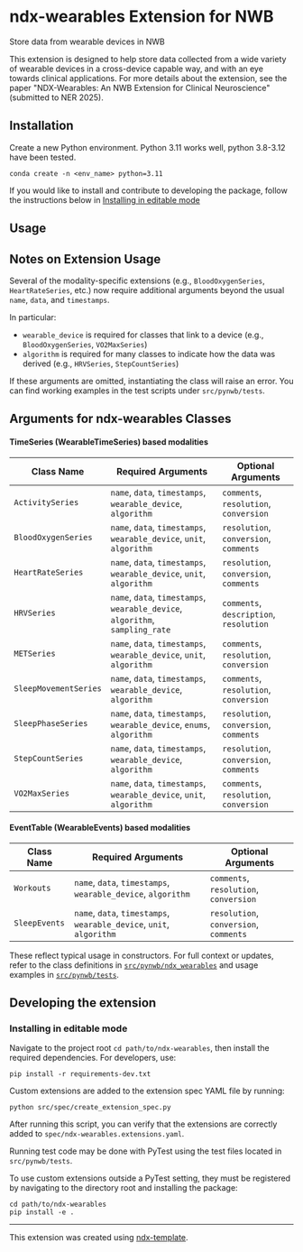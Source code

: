 # ndx-wearables Extension for NWB

Store data from wearable devices in NWB

This extension is designed to help store data collected from a wide variety of wearable devices in a cross-device 
capable way, and with an eye towards clinical applications.
For more details about the extension, see the paper "NDX-Wearables: An NWB Extension for Clinical Neuroscience" 
(submitted to NER 2025).



## Installation

Create a new Python environment. Python 3.11 works well, python 3.8-3.12 have been tested.

```terminal
conda create -n <env_name> python=3.11
```

If you would like to install and contribute to developing the package, follow the instructions below 
in [Installing in editable mode](#Installing-in-editable-mode)

## Usage




## Notes on Extension Usage

Several of the modality-specific extensions (e.g., `BloodOxygenSeries`, `HeartRateSeries`, etc.) now require additional
arguments beyond the usual `name`, `data`, and `timestamps`.

In particular:
- `wearable_device` is required for classes that link to a device (e.g., `BloodOxygenSeries`, `VO2MaxSeries`)
- `algorithm` is required for many classes to indicate how the data was derived (e.g., `HRVSeries`, `StepCountSeries`)

If these arguments are omitted, instantiating the class will raise an error. You can find working examples in the test 
scripts under `src/pynwb/tests`.

## Arguments for ndx-wearables Classes

#### TimeSeries (WearableTimeSeries) based modalities

| Class Name             | Required Arguments                                                     | Optional Arguments                            |
|------------------------|------------------------------------------------------------------------|-----------------------------------------------|
| `ActivitySeries`       | `name`, `data`, `timestamps`, `wearable_device`, `algorithm`           | `comments`, `resolution`, `conversion`        |
| `BloodOxygenSeries`    | `name`, `data`, `timestamps`, `wearable_device`, `unit`, `algorithm`   | `resolution`, `conversion`, `comments`        |
| `HeartRateSeries`      | `name`, `data`, `timestamps`, `wearable_device`, `unit`, `algorithm`   | `resolution`, `conversion`, `comments`        |
| `HRVSeries`            | `name`, `data`, `timestamps`, `wearable_device`, `algorithm`, `sampling_rate` | `comments`, `description`, `resolution` |
| `METSeries`            | `name`, `data`, `timestamps`, `wearable_device`, `unit`, `algorithm`   | `comments`, `resolution`, `conversion`        |
| `SleepMovementSeries`  | `name`, `data`, `timestamps`, `wearable_device`, `algorithm`           | `comments`, `resolution`, `conversion`        |
| `SleepPhaseSeries`     | `name`, `data`, `timestamps`, `wearable_device`, `enums`, `algorithm`  | `resolution`, `conversion`, `comments`        |
| `StepCountSeries`      | `name`, `data`, `timestamps`, `wearable_device`, `algorithm`           | `resolution`, `conversion`, `comments`        |
| `VO2MaxSeries`         | `name`, `data`, `timestamps`, `wearable_device`, `unit`, `algorithm`   | `comments`, `resolution`, `conversion`        |


#### EventTable (WearableEvents) based modalities

| Class Name    | Required Arguments                                                     | Optional Arguments                            |
|---------------|------------------------------------------------------------------------|-----------------------------------------------|
| `Workouts`    | `name`, `data`, `timestamps`, `wearable_device`, `algorithm`           | `comments`, `resolution`, `conversion`        |
| `SleepEvents` | `name`, `data`, `timestamps`, `wearable_device`, `unit`, `algorithm`   | `resolution`, `conversion`, `comments`        |


These reflect typical usage in constructors. For full context or updates, refer to the class definitions in
[`src/pynwb/ndx_wearables`](src/pynwb/ndx_wearables) and usage examples in [`src/pynwb/tests`](src/pynwb/tests).


## Developing the extension


### Installing in editable mode
Navigate to the project root `cd path/to/ndx-wearables`, then install the required dependencies. For developers, use:

```terminal
pip install -r requirements-dev.txt
```
Custom extensions are added to the extension spec YAML file by running:

```terminal
python src/spec/create_extension_spec.py
```

After running this script, you can verify that the extensions are correctly added to `spec/ndx-wearables.extensions.yaml`.

Running test code may be done with PyTest using the test files located in `src/pynwb/tests`.

To use custom extensions outside a PyTest setting, they must be registered by navigating to the directory root and installing the package:
```terminal
cd path/to/ndx-wearables
pip install -e .
```

---
This extension was created using [ndx-template](https://github.com/nwb-extensions/ndx-template).
